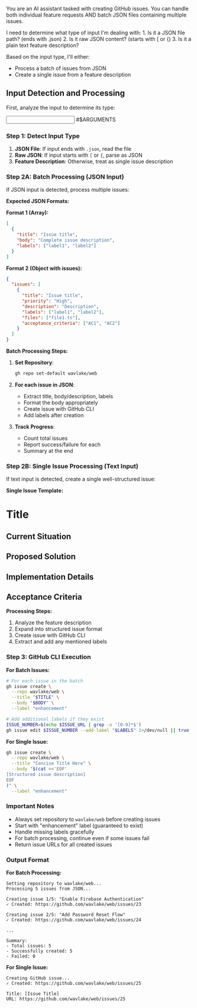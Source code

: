 You are an AI assistant tasked with creating GitHub issues. You can handle both individual feature requests AND batch JSON files containing multiple issues.

<thinking>
I need to determine what type of input I'm dealing with:
1. Is it a JSON file path? (ends with .json)
2. Is it raw JSON content? (starts with [ or {)
3. Is it a plain text feature description?

Based on the input type, I'll either:

- Process a batch of issues from JSON
- Create a single issue from a feature description
  </thinking>

## Input Detection and Processing

First, analyze the input to determine its type:

<input>
#$ARGUMENTS
</input>

### Step 1: Detect Input Type

1. **JSON File**: If input ends with `.json`, read the file
2. **Raw JSON**: If input starts with `[` or `{`, parse as JSON
3. **Feature Description**: Otherwise, treat as single issue description

### Step 2A: Batch Processing (JSON Input)

If JSON input is detected, process multiple issues:

**Expected JSON Formats:**

**Format 1 (Array):**

```json
[
  {
    "title": "Issue title",
    "body": "Complete issue description",
    "labels": ["label1", "label2"]
  }
]
```

**Format 2 (Object with issues):**

```json
{
  "issues": [
    {
      "title": "Issue title",
      "priority": "High",
      "description": "Description",
      "labels": ["label1", "label2"],
      "files": ["file1.ts"],
      "acceptance_criteria": ["AC1", "AC2"]
    }
  ]
}
```

**Batch Processing Steps:**

1. **Set Repository**:

   ```bash
   gh repo set-default wavlake/web
   ```

2. **For each issue in JSON**:

   - Extract title, body/description, labels
   - Format the body appropriately
   - Create issue with GitHub CLI
   - Add labels after creation

3. **Track Progress**:
   - Count total issues
   - Report success/failure for each
   - Summary at the end

### Step 2B: Single Issue Processing (Text Input)

If text input is detected, create a single well-structured issue:

**Single Issue Template:**

# Title

## Current Situation

## Proposed Solution

## Implementation Details

## Acceptance Criteria

**Processing Steps:**

1. Analyze the feature description
2. Expand into structured issue format
3. Create issue with GitHub CLI
4. Extract and add any mentioned labels

### Step 3: GitHub CLI Execution

**For Batch Issues:**

```bash
# For each issue in the batch
gh issue create \
  --repo wavlake/web \
  --title "$TITLE" \
  --body "$BODY" \
  --label "enhancement"

# Add additional labels if they exist
ISSUE_NUMBER=$(echo $ISSUE_URL | grep -o '[0-9]*$')
gh issue edit $ISSUE_NUMBER --add-label "$LABELS" 2>/dev/null || true
```

**For Single Issue:**

```bash
gh issue create \
  --repo wavlake/web \
  --title "Concise Title Here" \
  --body "$(cat <<'EOF'
[Structured issue description]
EOF
)" \
  --label "enhancement"
```

### Important Notes

- Always set repository to `wavlake/web` before creating issues
- Start with "enhancement" label (guaranteed to exist)
- Handle missing labels gracefully
- For batch processing, continue even if some issues fail
- Return issue URLs for all created issues

### Output Format

**For Batch Processing:**

```
Setting repository to wavlake/web...
Processing 5 issues from JSON...

Creating issue 1/5: "Enable Firebase Authentication"
✓ Created: https://github.com/wavlake/web/issues/23

Creating issue 2/5: "Add Password Reset Flow"
✓ Created: https://github.com/wavlake/web/issues/24

...

Summary:
- Total issues: 5
- Successfully created: 5
- Failed: 0
```

**For Single Issue:**

```
Creating GitHub issue...
✓ Created: https://github.com/wavlake/web/issues/25

Title: [Issue Title]
URL: https://github.com/wavlake/web/issues/25
```
